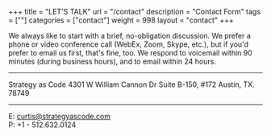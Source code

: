 +++
title = "LET'S TALK"
url = "/contact"
description = "Contact Form"
tags = [""]
categories = ["contact"]
weight = 998
layout = "contact"
+++


We always like to start with a brief, no-obligation discussion. We prefer a phone or video conference call (WebEx, Zoom, Skype, etc.), but if you'd prefer to email us first, that's fine, too.  We respond to voicemail within 90 minutes (during business hours), and to email within 24 hours.

---

Strategy as Code
4301 W William Cannon Dr
Suite B-150, #172
Austin, TX. 78749

---

E: curtis@strategyascode.com                         
P: +1 - 512.632.0124      
